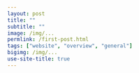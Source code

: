 ```yaml
---
layout: post
title: ""
subtitle: ""
image: /img/...
permlink: /first-post.html
tags: ["website", "overview", "general"]
bigimg: /img/...
use-site-title: true
---
```


